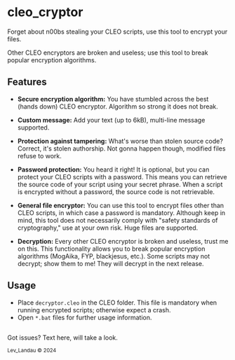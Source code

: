 # cleo_cryptor

Forget about n00bs stealing your CLEO scripts, use this tool to encrypt your files.

Other CLEO encryptors are broken and useless; use this tool to break popular encryption algorithms.

## Features

- **Secure encryption algorithm:** You have stumbled across the best (hands down) CLEO encryptor. Algorithm so strong it does not break.

- **Custom message:** Add your text (up to 6kB), multi-line message supported.

- **Protection against tampering:** What's worse than stolen source code? Correct, it's stolen authorship. Not gonna happen though, modified files refuse to work.

- **Password protection:** You heard it right! It is optional, but you can protect your CLEO scripts with a password. This means you can retrieve the source code of your script using your secret phrase. When a script is encrypted without a password, the source code is not retrievable.

- **General file encryptor:** You can use this tool to encrypt files other than CLEO scripts, in which case a password is mandatory. Although keep in mind, this tool does not necessarily comply with "safety standards of cryptography," use at your own risk. Huge files are supported.

- **Decryption:** Every other CLEO encryptor is broken and useless, trust me on this. This functionality allows you to break popular encryption algorithms (MogAika, FYP, blackjesus, etc.). Some scripts may not decrypt; show them to me! They will decrypt in the next release.

## Usage

- Place `decryptor.cleo` in the CLEO folder. This file is mandatory when running encrypted scripts; otherwise expect a crash.  
- Open `*.bat` files for further usage information.

##

Got issues? Text here, will take a look.

<sup>Lev_Landau © 2024</sup>
